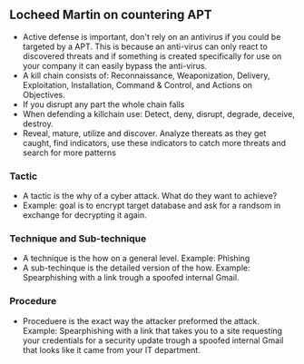 ## Locheed Martin on countering APT
* Active defense is important, don't rely on an antivirus if you could be targeted by a APT. This is because an anti-virus can only react to discovered threats and if something is created specifically for use on your company it can easily bypass the anti-virus.
* A kill chain consists of: Reconnaissance, Weaponization, Delivery, Exploitation, Installation, Command & Control, and Actions on Objectives.
* If you disrupt any part the whole chain falls
* When defending a killchain use: Detect, deny, disrupt, degrade, deceive, destroy.
* Reveal, mature, utilize and discover. Analyze thereats as they get caught, find indicators, use these indicators to catch more threats and search for more patterns

### Tactic
* A tactic is the why of a cyber attack. What do they want to achieve?
* Example: goal is to encrypt target database and ask for a randsom in exchange for decrypting it again.

### Technique and Sub-technique
* A technique is the how on a general level. Example: Phishing
* A sub-techinque is the detailed version of the how. Example: Spearphishing with a link trough a spoofed internal Gmail.

### Procedure
* Proceduere is the exact way the attacker preformed the attack. Example: Spearphishing with a link that takes you to a site requesting your credentials for a security update trough a spoofed internal Gmail that looks like it came from your IT department.
